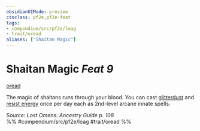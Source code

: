 ```yaml
---
obsidianUIMode: preview
cssclass: pf2e,pf2e-feat
tags:
- compendium/src/pf2e/loag
- trait/oread
aliases: ["Shaitan Magic"]
---
```

# Shaitan Magic  *Feat 9*  
[oread](../../rules/traits/oread-b2.md)  


The magic of shaitans runs through your blood. You can cast [glitterdust](../spells/glitterdust.md) and [resist energy](../spells/resist-energy.md) once per day each as 2nd-level arcane innate spells.

*Source: Lost Omens: Ancestry Guide p. 108*  
%% #compendium/src/pf2e/loag #trait/oread %%